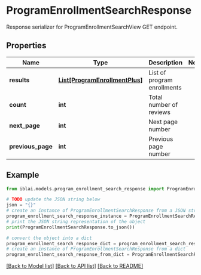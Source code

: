 # ProgramEnrollmentSearchResponse

Response serializer for ProgramEnrollmentSearchView GET endpoint.

## Properties

Name | Type | Description | Notes
------------ | ------------- | ------------- | -------------
**results** | [**List[ProgramEnrollmentPlus]**](ProgramEnrollmentPlus.md) | List of program enrollments | 
**count** | **int** | Total number of reviews | 
**next_page** | **int** | Next page number | 
**previous_page** | **int** | Previous page number | 

## Example

```python
from iblai.models.program_enrollment_search_response import ProgramEnrollmentSearchResponse

# TODO update the JSON string below
json = "{}"
# create an instance of ProgramEnrollmentSearchResponse from a JSON string
program_enrollment_search_response_instance = ProgramEnrollmentSearchResponse.from_json(json)
# print the JSON string representation of the object
print(ProgramEnrollmentSearchResponse.to_json())

# convert the object into a dict
program_enrollment_search_response_dict = program_enrollment_search_response_instance.to_dict()
# create an instance of ProgramEnrollmentSearchResponse from a dict
program_enrollment_search_response_from_dict = ProgramEnrollmentSearchResponse.from_dict(program_enrollment_search_response_dict)
```
[[Back to Model list]](../README.md#documentation-for-models) [[Back to API list]](../README.md#documentation-for-api-endpoints) [[Back to README]](../README.md)


